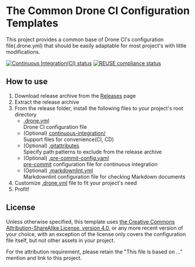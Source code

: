 # The Common Drone CI Configuration Templates

This project provides a common base of Drone CI's configuration file(.drone.yml) that should be easily adaptable for most project's with little modifications.

[![Continuous Integration(CI) status](https://cloud.drone.io/api/badges/Lin-Buo-Ren/common-drone-ci-configs/status.svg?github-camo-dont-cache=true)](https://cloud.drone.io/Lin-Buo-Ren/common-drone-ci-configs) [![REUSE compliance status](https://api.reuse.software/badge/github.com/Lin-Buo-Ren/common-drone-ci-configs)](https://api.reuse.software/info/github.com/Lin-Buo-Ren/common-drone-ci-configs)

## How to use

1. Download release archive from the [Releases](https://github.com/Lin-Buo-Ren/common-drone-ci-configs/releases) page
1. Extract the release archive
1. From the release folder, install the following files to your project's root directory
    - [.drone.yml](.drone.yml)  
      Drone CI configuration file
    - (Optional) [continuous-integration/](continuous-integration/)  
      Support files for convenience(CI, CD)
    - (Optional) [.gitattributes](.gitattributes)  
      Specify path patterns to exclude from the release archive
    - (Optional) [.pre-commit-config.yaml](.pre-commit-config.yaml)  
      [pre-commit](https://pre-commit.com) configuration file for continuous integration
    - (Optional) [.markdownlint.yml](.markdownlint.yml)  
      Markdownlint configuration file for checking Markdown documents
1. Customize [.drone.yml](.drone.yml) file to fit your project's need
1. Profit!

## License

Unless otherwise specified, this template uses [the Creative Commons Attribution-ShareAlike License, version 4.0](https://creativecommons.org/licenses/by-sa/4.0), or any more recent version of your choice, with an exception of the license only covers the configuration file itself, but not other assets in your project.

For the attribution requirement, please retain the "This file is based on ..." mention and link to this project.
